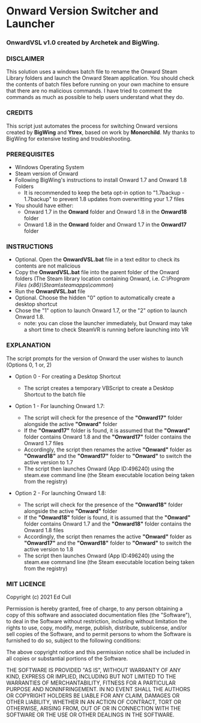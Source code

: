 # Onward Version Switcher and Launcher
### OnwardVSL v1.0 created by Archetek and BigWing.

### DISCLAIMER
This solution uses a windows batch file to rename the Onward Steam Library folders and launch the Onward Steam application. You should check the contents of batch files before running on your own machine to ensure that there are no malicious commands. I have tried to comment the commands as much as possible to help users understand what they do.

### CREDITS
This script just automates the process for switching Onward versions created by **BigWing** and **Ytrex**, based on work by **Monorchild**. My thanks to BigWing for extensive testing and troubleshooting.

### PREREQUISITES

- Windows Operating System
- Steam version of Onward
- Following BigWing's instructions to install Onward 1.7 and Onward 1.8 Folders
  - It is recommended to keep the beta opt-in option to "1.7backup - 1.7backup" to prevent 1.8 updates from overwritting your 1.7 files
- You should have either:
  - Onward 1.7 in the **Onward** folder and Onward 1.8 in the **Onward18** folder
  - Onward 1.8 in the **Onward** folder and Onward 1.7 in the **Onward17** folder

### INSTRUCTIONS

- Optional. Open the **OnwardVSL.bat** file in a text editor to check its contents are not malicious
- Copy the **OnwardVSL.bat** file into the parent folder of the Onward folders (The Steam library location containing Onward, i.e. *C:\Program Files (x86)\Steam\steamapps\common*)
- Run the **OnwardVSL.bat** file
- Optional. Choose the hidden "0" option to automatically create a desktop shortcut
- Chose the "1" option to launch Onward 1.7, or the "2" option to launch Onward 1.8.
  - note: you can close the launcher immediately, but Onward may take a short time to check SteamVR is running before launching into VR
 

### EXPLANATION

The script prompts for the version of Onward the user wishes to launch (Options 0, 1 or, 2)

- Option 0 - For creating a Desktop Shortcut
  - The script creates a temporary VBScript to create a Desktop Shortcut to the batch file

- Option 1 - For launching Onward 1.7:
  - The script will check for the presence of the **"Onward17"** folder alongside the active **"Onward"** folder
  - If the **"Onward17"** folder is found, it is assumed that the **"Onward"** folder contains Onward 1.8 and the **"Onward17"** folder contains the Onward 1.7 files
  - Accordingly, the script then renames the active **"Onward"** folder as **"Onward18"** and the **"Onward17"** folder to **"Onward"** to switch the active version to 1.7
  - The script then launches Onward (App ID:496240) using the steam.exe command line (the Steam executable location being taken from the registry)
  
- Option 2 - For launching Onward 1.8:
  - The script will check for the presence of the **"Onward18"** folder alongside the active **"Onward"** folder
  - If the **"Onward18"** folder is found, it is assumed that the **"Onward"** folder contains Onward 1.7 and the **"Onward18"** folder contains the Onward 1.8 files
  - Accordingly, the script then renames the active **"Onward"** folder as **"Onward17"** and the **"Onward18"** folder to **"Onward"** to switch the active version to 1.8
  - The script then launches Onward (App ID:496240) using the steam.exe command line (the Steam executable location being taken from the registry)


	
### MIT LICENCE

Copyright (c) 2021 Ed Cull

Permission is hereby granted, free of charge, to any person obtaining a copy
of this software and associated documentation files (the "Software"), to deal
in the Software without restriction, including without limitation the rights
to use, copy, modify, merge, publish, distribute, sublicense, and/or sell
copies of the Software, and to permit persons to whom the Software is
furnished to do so, subject to the following conditions:

The above copyright notice and this permission notice shall be included in all
copies or substantial portions of the Software.

THE SOFTWARE IS PROVIDED "AS IS", WITHOUT WARRANTY OF ANY KIND, EXPRESS OR
IMPLIED, INCLUDING BUT NOT LIMITED TO THE WARRANTIES OF MERCHANTABILITY,
FITNESS FOR A PARTICULAR PURPOSE AND NONINFRINGEMENT. IN NO EVENT SHALL THE
AUTHORS OR COPYRIGHT HOLDERS BE LIABLE FOR ANY CLAIM, DAMAGES OR OTHER
LIABILITY, WHETHER IN AN ACTION OF CONTRACT, TORT OR OTHERWISE, ARISING FROM,
OUT OF OR IN CONNECTION WITH THE SOFTWARE OR THE USE OR OTHER DEALINGS IN THE
SOFTWARE.

